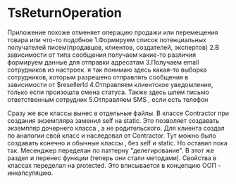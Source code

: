 # TsReturnOperation

Приложение похоже отменяет операцию продажи или перемещения товара или что-то подобное
1.Формируем список  потенциальных получателей писем(продавцов, клиентов, создателей, экспертов)
2.В зависимости от типа сообщения получаем какие-то различия формируем данные для отправки адресатам
3.Получаем email сотрудников из настроек. я так понимаю здесь какая-то выборка сотрудников,
        которым разрешено отправлять сообщения в зависимости  от $resellerId
4.Отправляем клиентское уведомление, только если произошла смена статуса. Также здесь шлем письмо ответственным  сотрудник
5.Отправляем SMS , если есть телефон


Сразу же все классы вынес в отдельные файлы.
В классе Contractor при создания экземпляра заменил self на static. Это позволяет создавать экземпляр дочернего класса , а не родительского. 
Для клиента создал по аналогии свой класс  и наследовал от Contractor. 
Тут можно было создавать конечно и обычные классы , без self и static. Но оставил пока так.
Месенджер переделан по паттерну "делегирование".
В этот же раздел и перенес  функции (теперь они стали методами).
Свойства в классах переделал на protected. Это вписывается в концепцию ООП - инкапсуляцию.
